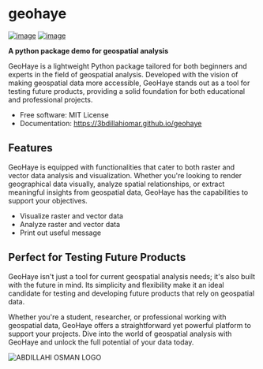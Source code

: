 # geohaye


[![image](https://img.shields.io/pypi/v/geohaye.svg)](https://pypi.python.org/pypi/geohaye)
[![image](https://img.shields.io/conda/vn/conda-forge/geohaye.svg)](https://anaconda.org/conda-forge/geohaye)

**A python package demo for geospatial analysis**

GeoHaye is a lightweight Python package tailored for both beginners and experts in the field of geospatial analysis. Developed with the vision of making geospatial data more accessible, GeoHaye stands out as a tool for testing future products, providing a solid foundation for both educational and professional projects. 

-   Free software: MIT License
-   Documentation: https://3bdillahiomar.github.io/geohaye
    

## Features
GeoHaye is equipped with functionalities that cater to both raster and vector data analysis and visualization. Whether you're looking to render geographical data visually, analyze spatial relationships, or extract meaningful insights from geospatial data, GeoHaye has the capabilities to support your objectives.

-   Visualize raster and vector data 
-   Analyze raster and vector data 
-   Print out useful message

## Perfect for Testing Future Products

GeoHaye isn't just a tool for current geospatial analysis needs; it's also built with the future in mind. Its simplicity and flexibility make it an ideal candidate for testing and developing future products that rely on geospatial data.

Whether you're a student, researcher, or professional working with geospatial data, GeoHaye offers a straightforward yet powerful platform to support your projects. Dive into the world of geospatial analysis with GeoHaye and unlock the full potential of your data today.


![ABDILLAHI OSMAN LOGO](https://github.com/3bdillahiomar/geohaye/assets/128916651/2b388144-8046-4ac8-a566-c41f81218ab5)

